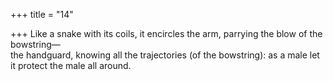 +++
title = "14"

+++
Like a snake with its coils, it encircles the arm, parrying the blow of the  bowstring—  
the handguard, knowing all the trajectories (of the bowstring): as a male  let it protect the male all around.  